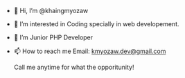 - 👋 Hi, I’m @khaingmyozaw
- 👀 I’m interested in Coding specially in web developement.
- 🌱 I’m Junior PHP Developer
- 📫 How to reach me Email: kmyozaw.dev@gmail.com

  Call me anytime for what the opporitunity!

<!---
khaingmyozaw/khaingmyozaw is a ✨ special ✨ repository because its `README.md` (this file) appears on your GitHub profile.
You can click the Preview link to take a look at your changes.
--->
